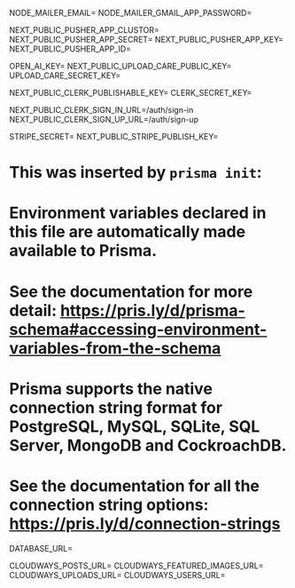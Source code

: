 NODE_MAILER_EMAIL=
NODE_MAILER_GMAIL_APP_PASSWORD=

NEXT_PUBLIC_PUSHER_APP_CLUSTOR=
NEXT_PUBLIC_PUSHER_APP_SECRET=
NEXT_PUBLIC_PUSHER_APP_KEY=
NEXT_PUBLIC_PUSHER_APP_ID=

OPEN_AI_KEY=
NEXT_PUBLIC_UPLOAD_CARE_PUBLIC_KEY=
UPLOAD_CARE_SECRET_KEY=

NEXT_PUBLIC_CLERK_PUBLISHABLE_KEY=
CLERK_SECRET_KEY=

NEXT_PUBLIC_CLERK_SIGN_IN_URL=/auth/sign-in
NEXT_PUBLIC_CLERK_SIGN_UP_URL=/auth/sign-up

STRIPE_SECRET=
NEXT_PUBLIC_STRIPE_PUBLISH_KEY=

# This was inserted by `prisma init`:
# Environment variables declared in this file are automatically made available to Prisma.
# See the documentation for more detail: https://pris.ly/d/prisma-schema#accessing-environment-variables-from-the-schema

# Prisma supports the native connection string format for PostgreSQL, MySQL, SQLite, SQL Server, MongoDB and CockroachDB.
# See the documentation for all the connection string options: https://pris.ly/d/connection-strings

DATABASE_URL=

CLOUDWAYS_POSTS_URL=
CLOUDWAYS_FEATURED_IMAGES_URL=
CLOUDWAYS_UPLOADS_URL=
CLOUDWAYS_USERS_URL=